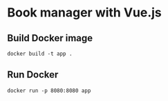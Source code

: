# Book manager with Vue.js

## Build Docker image
```
docker build -t app .
```

## Run Docker
```
docker run -p 8080:8080 app
```